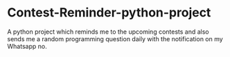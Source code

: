 # Contest-Reminder-python-project
A python project which reminds me to the upcoming contests and also sends me a random programming question daily with the notification on my Whatsapp no.
